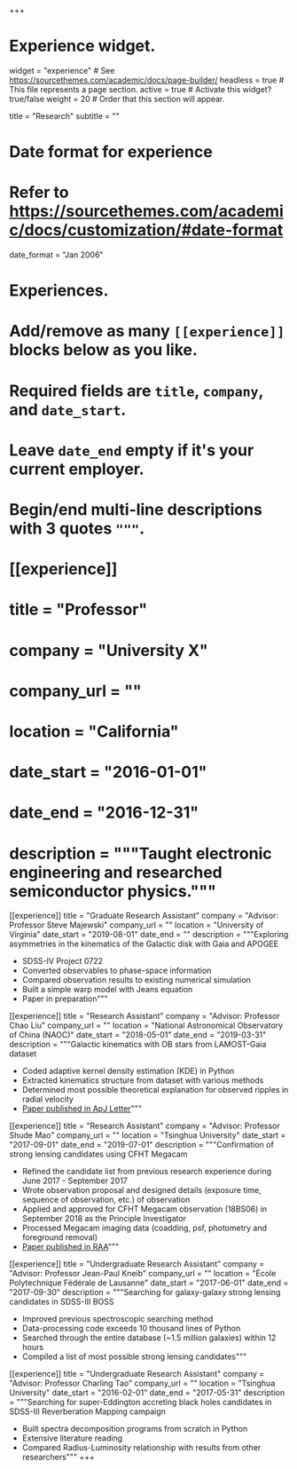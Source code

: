 +++
# Experience widget.
widget = "experience"  # See https://sourcethemes.com/academic/docs/page-builder/
headless = true  # This file represents a page section.
active = true  # Activate this widget? true/false
weight = 20  # Order that this section will appear.

title = "Research"
subtitle = ""

# Date format for experience
#   Refer to https://sourcethemes.com/academic/docs/customization/#date-format
date_format = "Jan 2006"

# Experiences.
#   Add/remove as many `[[experience]]` blocks below as you like.
#   Required fields are `title`, `company`, and `date_start`.
#   Leave `date_end` empty if it's your current employer.
#   Begin/end multi-line descriptions with 3 quotes `"""`.

# [[experience]]
#   title = "Professor"
#   company = "University X"
#   company_url = ""
#   location = "California"
#   date_start = "2016-01-01"
#   date_end = "2016-12-31"
#   description = """Taught electronic engineering and researched semiconductor physics."""
[[experience]]
    title = "Graduate Research Assistant"
    company = "Advisor: Professor Steve Majewski"
    company_url = ""
    location = "University of Virginia"
    date_start = "2019-08-01"
    date_end = ""
    description = """Exploring asymmetries in the kinematics of the Galactic disk with Gaia and APOGEE
* SDSS-IV Project 0722
* Converted observables to phase-space information
* Compared observation results to existing numerical simulation
* Built a simple warp model with Jeans equation
* Paper in preparation"""

[[experience]]
    title = "Research Assistant"
    company = "Advisor: Professor Chao Liu"
    company_url = ""
    location = "National Astronomical Observatory of China (NAOC)"
    date_start = "2018-05-01"
    date_end = "2019-03-31"
    description = """Galactic kinematics with OB stars from LAMOST-Gaia dataset
* Coded adaptive kernel density estimation (KDE) in Python
* Extracted kinematics structure from dataset with various methods
* Determined most possible theoretical explanation for observed ripples in radial velocity
* [Paper published in ApJ Letter](https://ui.adsabs.harvard.edu/abs/2019ApJ...872L...1C)"""

[[experience]]
    title = "Research Assistant"
    company = "Advisor: Professor Shude Mao"
    company_url = ""
    location = "Tsinghua University"
    date_start = "2017-09-01"
    date_end = "2019-07-01"
    description = """Confirmation of strong lensing candidates using CFHT Megacam
* Refined the candidate list from previous research experience during June 2017 - September 2017
* Wrote observation proposal and designed details (exposure time, sequence of observation, etc.) of observation
* Applied and approved for CFHT Megacam observation (18BS06) in September 2018 as the Principle Investigator
* Processed Megacam imaging data (coadding, psf, photometry and foreground removal)
* [Paper published in RAA](http://www.raa-journal.org/raa/index.php/raa/article/view/4446)"""

[[experience]]
    title = "Undergraduate Research Assistant"
    company = "Advisor: Professor Jean-Paul Kneib"
    company_url = ""
    location = "École Polytechnique Fédérale de Lausanne"
    date_start = "2017-06-01"
    date_end = "2017-09-30"
    description = """Searching for galaxy-galaxy strong lensing candidates in SDSS-III BOSS
* Improved previous spectroscopic searching method
* Data-processing code exceeds 10 thousand lines of Python
* Searched through the entire database (~1.5 million galaxies) within 12 hours
* Compiled a list of most possible strong lensing candidates"""

[[experience]]
    title = "Undergraduate Research Assistant"
    company = "Advisor: Professor Charling Tao"
    company_url = ""
    location = "Tsinghua University"
    date_start = "2016-02-01"
    date_end = "2017-05-31"
    description = """Searching for super-Eddington accreting black holes candidates in SDSS-III Reverberation Mapping campaign
* Built spectra decomposition programs from scratch in Python
* Extensive literature reading
* Compared Radius-Luminosity relationship with results from other researchers"""
+++
